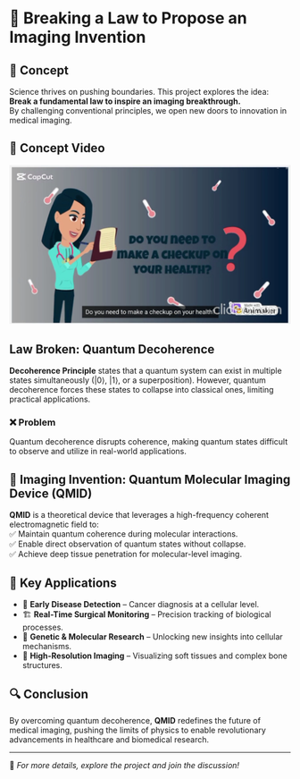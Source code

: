 # 🚀 Breaking a Law to Propose an Imaging Invention  

## 🔬 Concept  
Science thrives on pushing boundaries. This project explores the idea:  
**Break a fundamental law to inspire an imaging breakthrough.**  
By challenging conventional principles, we open new doors to innovation in medical imaging.

## 🎥 Concept Video  
[![Quantum Molecular Imaging Device](Thumnail.png)]((https://drive.google.com/file/d/1oYu1PGAdggymaAwpJZBoWHEODyX_A9mC/view?usp=sharing))  



##  Law Broken: Quantum Decoherence  
**Decoherence Principle** states that a quantum system can exist in multiple states simultaneously (|0⟩, |1⟩, or a superposition). However, quantum decoherence forces these states to collapse into classical ones, limiting practical applications.  

### ❌ Problem  
Quantum decoherence disrupts coherence, making quantum states difficult to observe and utilize in real-world applications.

## 🏥 Imaging Invention: Quantum Molecular Imaging Device (QMID)  
**QMID** is a theoretical device that leverages a high-frequency coherent electromagnetic field to:  
✅ Maintain quantum coherence during molecular interactions.  
✅ Enable direct observation of quantum states without collapse.  
✅ Achieve deep tissue penetration for molecular-level imaging.  

## 📌 Key Applications  
- 🏥 **Early Disease Detection** – Cancer diagnosis at a cellular level.  
- 🏗️ **Real-Time Surgical Monitoring** – Precision tracking of biological processes.  
- 🧬 **Genetic & Molecular Research** – Unlocking new insights into cellular mechanisms.  
- 🦴 **High-Resolution Imaging** – Visualizing soft tissues and complex bone structures.  

## 🔍 Conclusion  
By overcoming quantum decoherence, **QMID** redefines the future of medical imaging, pushing the limits of physics to enable revolutionary advancements in healthcare and biomedical research.  

---

📌 *For more details, explore the project and join the discussion!*  

